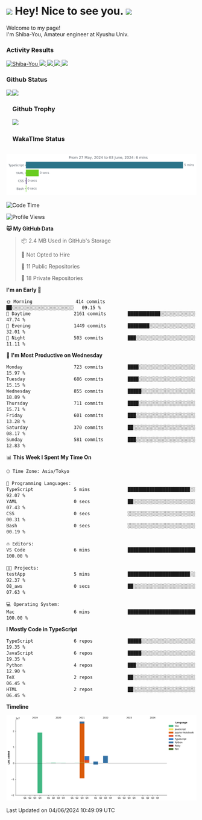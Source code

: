<h1>
  <img src="https://emojis.slackmojis.com/emojis/images/1531849430/4246/blob-sunglasses.gif?1531849430" width="30"/> 
  Hey! Nice to see you.
  <img src="https://emojis.slackmojis.com/emojis/images/1531849430/4246/blob-sunglasses.gif?1531849430" width="30"/> 
</h1>
<p>
  Welcome to my page! <br />
  I'm Shiba-You, Amateur engineer at Kyushu Univ.
</p>


<h3>
  Activity Results
</h3>
<p align="left"> 
  <!--   GitHub  -->
  <a href="https://github.com/Shiba-You/Shiba-You/">
    <img src="https://komarev.com/ghpvc/?username=Shiba-You" alt="Shiba-You" />
  </a>
  <a href="https://github.com/Shiba-You">
    <img height="20" src="https://img.shields.io/github/followers/Shiba-You?label=follow&logo=github&style=flat" />
  </a>
  
  <!-- Qiita -->
  <a href="http://qiita.com/Shiba-You">
    <img height="20" src="https://qiita-badge.apiapi.app/s/Shiba-You/posts.svg" />
  </a>
  <a href="http://qiita.com/Shiba-You">
    <img height="20" src="https://qiita-badge.apiapi.app/s/Shiba-You/contributions.svg" />
  </a>
  <a href="http://qiita.com/Shiba-You">
    <img height="20" src="https://qiita-badge.apiapi.app/s/Shiba-You/followers.svg" />
  </a>
</p>


<h3>
  Github Status
</h3>
<div>
  <img height="170" align="left" src="https://github-readme-stats.vercel.app/api?username=Shiba-You&theme=tokyonight" />
  <img height="170" src="https://github-readme-stats.vercel.app/api/top-langs/?username=Shiba-You&theme=tokyonight&layout=compact" />
</div>

<h3>
  Github Trophy
</h3>
<div>
  <img width="800" src="https://github-profile-trophy.vercel.app/?username=Shiba-You&theme=tokyonight" />
</div>


<h3>
  WakaTIme Status
</h3>
<img src="https://github.com/Shiba-You/Shiba-You/blob/main/images/stat.svg" alt="Shiba-You WakaTime Activity"/>

<!--START_SECTION:waka-->
![Code Time](http://img.shields.io/badge/Code%20Time-818%20hrs%2042%20mins-blue)

![Profile Views](http://img.shields.io/badge/Profile%20Views-2-blue)

**🐱 My GitHub Data** 

> 📦 2.4 MB Used in GitHub's Storage 
 > 
> 🚫 Not Opted to Hire
 > 
> 📜 11 Public Repositories 
 > 
> 🔑 18 Private Repositories 
 > 
**I'm an Early 🐤** 

```text
🌞 Morning                414 commits         ██░░░░░░░░░░░░░░░░░░░░░░░   09.15 % 
🌆 Daytime                2161 commits        ████████████░░░░░░░░░░░░░   47.74 % 
🌃 Evening                1449 commits        ████████░░░░░░░░░░░░░░░░░   32.01 % 
🌙 Night                  503 commits         ███░░░░░░░░░░░░░░░░░░░░░░   11.11 % 
```
📅 **I'm Most Productive on Wednesday** 

```text
Monday                   723 commits         ████░░░░░░░░░░░░░░░░░░░░░   15.97 % 
Tuesday                  686 commits         ████░░░░░░░░░░░░░░░░░░░░░   15.15 % 
Wednesday                855 commits         █████░░░░░░░░░░░░░░░░░░░░   18.89 % 
Thursday                 711 commits         ████░░░░░░░░░░░░░░░░░░░░░   15.71 % 
Friday                   601 commits         ███░░░░░░░░░░░░░░░░░░░░░░   13.28 % 
Saturday                 370 commits         ██░░░░░░░░░░░░░░░░░░░░░░░   08.17 % 
Sunday                   581 commits         ███░░░░░░░░░░░░░░░░░░░░░░   12.83 % 
```


📊 **This Week I Spent My Time On** 

```text
🕑︎ Time Zone: Asia/Tokyo

💬 Programming Languages: 
TypeScript               5 mins              ███████████████████████░░   92.07 % 
YAML                     0 secs              ██░░░░░░░░░░░░░░░░░░░░░░░   07.43 % 
CSS                      0 secs              ░░░░░░░░░░░░░░░░░░░░░░░░░   00.31 % 
Bash                     0 secs              ░░░░░░░░░░░░░░░░░░░░░░░░░   00.19 % 

🔥 Editors: 
VS Code                  6 mins              █████████████████████████   100.00 % 

🐱‍💻 Projects: 
testApp                  5 mins              ███████████████████████░░   92.37 % 
08_aws                   0 secs              ██░░░░░░░░░░░░░░░░░░░░░░░   07.63 % 

💻 Operating System: 
Mac                      6 mins              █████████████████████████   100.00 % 
```

**I Mostly Code in TypeScript** 

```text
TypeScript               6 repos             █████░░░░░░░░░░░░░░░░░░░░   19.35 % 
JavaScript               6 repos             █████░░░░░░░░░░░░░░░░░░░░   19.35 % 
Python                   4 repos             ███░░░░░░░░░░░░░░░░░░░░░░   12.90 % 
TeX                      2 repos             ██░░░░░░░░░░░░░░░░░░░░░░░   06.45 % 
HTML                     2 repos             ██░░░░░░░░░░░░░░░░░░░░░░░   06.45 % 
```



**Timeline**

![Lines of Code chart](https://raw.githubusercontent.com/Shiba-You/Shiba-You/main/assets/bar_graph.png)


 Last Updated on 04/06/2024 10:49:09 UTC
<!--END_SECTION:waka-->
